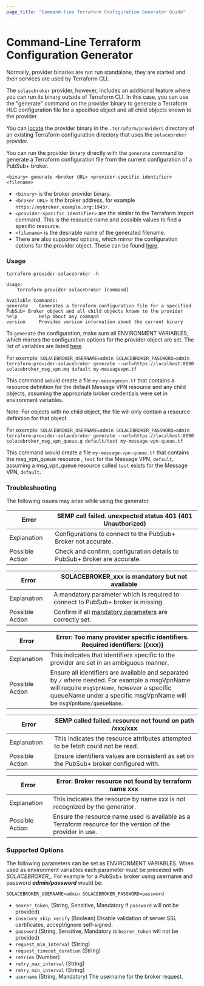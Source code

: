 ```yaml
---
page_title: "Command-line Terraform Configuration Generator Guide"
---
```


# Command-Line Terraform Configuration Generator

Normally, provider binaries are not run standalone, they are started and their services are used by Terraform CLI.

The `solacebroker` provider, however, includes an additional feature where you can run its binary outside of Terraform CLI. In this case, you can use the "generate" command on the provider binary to generate a Terraform HLC configuration file for a specified object and all child objects known to the provider.

You can [locate](https://terra-farm.github.io/main/installation.html) the provider binary in the `.terraform/providers` directory of an existing Terraform configuration directory that uses the `solacebroker` provider.

You can run the provider binary directly with the `generate` command to generate a Terraform configuration file from the current configuration of a PubSub+ broker.

`<binary> generate <broker URL> <provider-specific identifier> <filename>`

- `<binary>` is the broker provider binary.
- `<broker URL>` is the broker address, for example `https://mybroker.example.org:1943/`.
- `<provider-specific identifier>` are the similar to the Terraform Import command. This is the resource name and possible values to find a specific resource.
- `<filename>` is the desirable name of the generated filename.
- There are also supported options, which mirror the configuration options for the provider object. These can be found [here](#supported-options).

### Usage

```shell
terraform-provider-solacebroker -h

Usage:
    terraform-provider-solacebroker [command]

Available Commands:
generate    Generates a Terraform configuration file for a specified PubSub+ Broker object and all child objects known to the provider
help        Help about any command
version     Provides version information about the current binary
```

To `generate` the configuration, make sure all ENVIRONMENT VARIABLES, which mirrors the configuration options for the
provider object are set. The list of variables
are listed [here](#supported-options).

For example:
`SOLACEBROKER_USERNAME=admin SOLACEBROKER_PASSWORD=admin terraform-provider-solacebroker generate --url=https://localhost:8080 solacebroker_msg_vpn.mq default my-messagevpn.tf`

This command would create a file `my-messagevpn.tf` that contains a resource definition for the default Message VPN resource and
any child objects, assuming the appropriate broker credentials were set in environment variables.

Note: For objects with no child object, the file will only contain a resource definition for that object.

For example:
`SOLACEBROKER_USERNAME=admin SOLACEBROKER_PASSWORD=admin terraform-provider-solacebroker generate --url=https://localhost:8080 solacebroker_msg_vpn_queue.q default/test my-message-vpn-queue.tf`

This command would create a file `my-message-vpn-queue.tf` that contains the msg_vpn_queue resource , `test`  for the
Message VPN, `default`, assuming a msg_vpn_queue resource called `test` exists for the Message VPN, `default`.

### Troubleshooting

The following issues may arise while using the generator.

| Error           | SEMP call failed. unexpected status 401 (401 Unauthorized)                 |
|-----------------|----------------------------------------------------------------------------|
| Explanation     | Configurations to connect to the PubSub+ Broker not accurate.              |
| Possible Action | Check and confirm, configuration details to PubSub+ Broker are accurate.   |

| Error           | SOLACEBROKER_xxx is mandatory but not available                                    |
|-----------------|------------------------------------------------------------------------------------|
| Explanation     | A mandatory parameter which is required to connect to PubSub+ broker is missing.   |
| Possible Action | Confirm if all [mandatory parameters](#supported-options) are correctly set.       |

| Error           | Error: Too many provider specific identifiers. Required identifiers: [{xxx}] |
|-----------------|------------------------------------------------------------------------------|
| Explanation     | This indicates that identifiers specific to the provider are set in an ambiguous manner. |
| Possible Action | Ensure all identifiers are available and separated by `/` where needed. For example a msgVpnName will require `msgVpnName`, however a specific queueName under a specific msgVpnName will be `msgVpnName/queueName`. |

| Error           | SEMP called failed. resource not found on path /xxx/xxx                                  |
|-----------------|------------------------------------------------------------------------------------------|
| Explanation     | This indicates the resource attributes attempted to be fetch could not be read.          |
| Possible Action | Ensure identifiers values are consistent as set on the PubSub+ broker configured with.   |

| Error           | Error: Broker resource not found by terraform name xxx                                                     |
|-----------------|------------------------------------------------------------------------------------------------------------|
| Explanation     | This indicates the resource by name _xxx_ is not recognized by the generator.                              |
| Possible Action | Ensure the resource name used is available as a Terraform resource for the version of the provider in use. |

### Supported Options

The following parameters can be set as ENVIRONMENT VARIABLES. When used as environment variables
each parameter must be preceded with _SOLACEBROKER__. For example for a PubSub+ broker using username and password
_**admin/password**_
would be:

`SOLACEBROKER_USERNAME=admin SOLACEBROKER_PASSWORD=password`

- `bearer_token`, (String, Sensitive, Mandatory if `password` will not be provided)
- `insecure_skip_verify` (Boolean) Disable validation of server SSL certificates, accept/ignore self-signed.
- `password` (String, Sensitive, Mandatory is `bearer_token` will not be provided)
- `request_min_interval` (String)
- `request_timeout_duration` (String)
- `retries` (Number)
- `retry_max_interval` (String)
- `retry_min_interval` (String)
- `username` (String, Mandatory) The username for the broker request.
